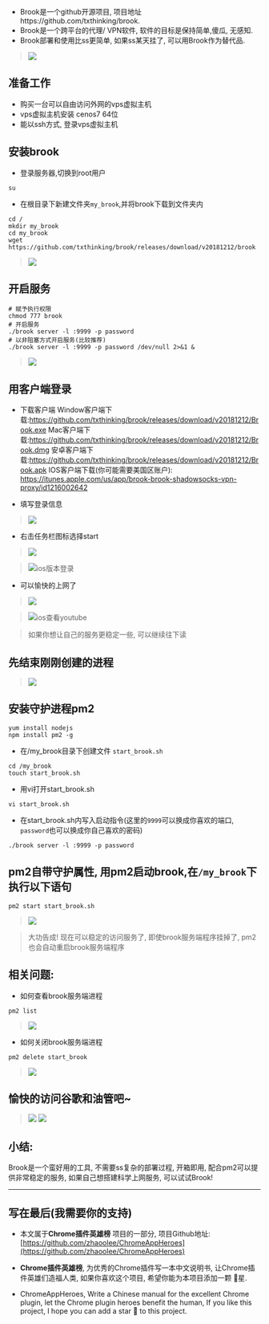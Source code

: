 - Brook是一个github开源项目, 项目地址https://github.com/txthinking/brook.
- Brook是一个跨平台的代理/ VPN软件, 软件的目标是保持简单,傻瓜, 无感知.
- Brook部署和使用比ss更简单, 如果ss某天挂了, 可以用Brook作为替代品.

> ![](https://v2fy.com/asset/brook/400b6c393df448428973df595435950f.png)


## 准备工作
- 购买一台可以自由访问外网的vps虚拟主机
- vps虚拟主机安装 cenos7 64位
- 能以ssh方式, 登录vps虚拟主机

## 安装brook
- 登录服务器,切换到root用户
```
su
```
- 在根目录下新建文件夹`my_brook`,并将brook下载到文件夹内
```
cd /
mkdir my_brook
cd my_brook
wget https://github.com/txthinking/brook/releases/download/v20181212/brook
```
> ![](https://v2fy.com/asset/brook/d041120e80364cc5b79eead72f3b9aa7.png)

## 开启服务

```
# 赋予执行权限
chmod 777 brook
# 开启服务
./brook server -l :9999 -p password
# 以非阻塞方式开启服务(比较推荐)
./brook server -l :9999 -p password /dev/null 2>&1 &
```
> ![](https://v2fy.com/asset/brook/7515538692f9495a8e01900590aa9060.png)

## 用客户端登录
- 下载客户端
Window客户端下载:https://github.com/txthinking/brook/releases/download/v20181212/Brook.exe
Mac客户端下载:https://github.com/txthinking/brook/releases/download/v20181212/Brook.dmg
安卓客户端下载:https://github.com/txthinking/brook/releases/download/v20181212/Brook.apk
IOS客户端下载(你可能需要美国区账户): https://itunes.apple.com/us/app/brook-brook-shadowsocks-vpn-proxy/id1216002642

- 填写登录信息
> ![](https://v2fy.com/asset/brook/e8af9af693184fceb920c1f57344c8e8.png)
- 右击任务栏图标选择start
> ![](https://v2fy.com/asset/brook/e6c3812831cd4650996e0da0a4a0e450.png)

> ![ios版本登录](https://v2fy.com/asset/brook/ca60464f37b34df2a4f1f761595344d2.jpeg)




- 可以愉快的上网了
> ![](https://v2fy.com/asset/brook/c04cf3ae3fe949f1acdef86e4f89d7e9.png)

> ![ios查看youtube](https://v2fy.com/asset/brook/502d4d4260e442cd9a9f40c5d339d8a8.jpeg)



> 如果你想让自己的服务更稳定一些, 可以继续往下读
## 先结束刚刚创建的进程
> ![](https://v2fy.com/asset/brook/a56fa2eb49b240529d14cb26e1918933.png)

## 安装守护进程pm2
```
yum install nodejs
npm install pm2 -g
```
- 在/my_brook目录下创建文件 `start_brook.sh`
```
cd /my_brook
touch start_brook.sh
```
- 用vi打开start_brook.sh
```
vi start_brook.sh
```
- 在start_brook.sh内写入启动指令(这里的`9999`可以换成你喜欢的端口, `password`也可以换成你自己喜欢的密码)
```
./brook server -l :9999 -p password
```
## pm2自带守护属性, 用pm2启动brook,在`/my_brook`下执行以下语句
```
pm2 start start_brook.sh
```
> ![](https://v2fy.com/asset/brook/b16a55e37cd848c395f437aea6056f42.png)

> 大功告成! 现在可以稳定的访问服务了, 即使brook服务端程序挂掉了, pm2也会自动重启brook服务端程序

## 相关问题:

- 如何查看brook服务端进程

```
pm2 list
```
> ![](https://v2fy.com/asset/brook/4f5f769a86ec4ffc8ba98c0e123d3420.png)

- 如何关闭brook服务端进程

```
pm2 delete start_brook
```

> ![](https://v2fy.com/asset/brook/89f330fcfec14057adf808ee2e15be41.png)

## 愉快的访问谷歌和油管吧~
> ![](https://v2fy.com/asset/brook/37139eabd9f7493580abf64e06aa76a6.png)
> ![](https://v2fy.com/asset/brook/7eaae3ed9ac54fe2a56b146996c16a82.png)


## 小结:
Brook是一个蛮好用的工具, 不需要ss复杂的部署过程, 开箱即用, 配合pm2可以提供非常稳定的服务, 如果自己想搭建科学上网服务, 可以试试Brook!


---

## 写在最后(我需要你的支持)
- 本文属于**Chrome插件英雄榜** 项目的一部分, 项目Github地址: [https://github.com/zhaoolee/ChromeAppHeroes](https://github.com/zhaoolee/ChromeAppHeroes)

- **Chrome插件英雄榜**, 为优秀的Chrome插件写一本中文说明书, 让Chrome插件英雄们造福人类, 如果你喜欢这个项目, 希望你能为本项目添加一颗 🌟星.

- ChromeAppHeroes, Write a Chinese manual for the excellent Chrome plugin, let the Chrome plugin heroes benefit the human, If you like this project, I hope you can add a star 🌟 to this project.


